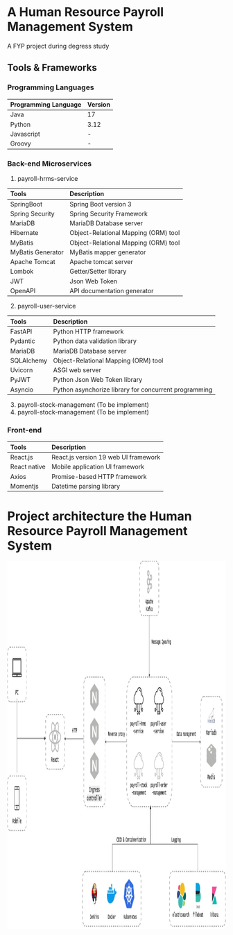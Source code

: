 # A Human Resource Payroll Management System
A FYP project during degress study

## Tools & Frameworks
### Programming Languages
| Programming Language | Version |
| :------------------- | :------ |
| Java | 17 |
| Python | 3.12 |
| Javascript | - |
| Groovy | - |

### Back-end Microservices
1. payroll-hrms-service

| Tools | Description |
| :---- | :---------- |
| SpringBoot | Spring Boot version 3 |
| Spring Security | Spring Security Framework |
| MariaDB | MariaDB Database server |
| Hibernate | Object-Relational Mapping (ORM) tool |
| MyBatis | Object-Relational Mapping (ORM) tool |
| MyBatis Generator | MyBatis mapper generator |
| Apache Tomcat | Apache tomcat server |
| Lombok | Getter/Setter library |
| JWT | Json Web Token |
| OpenAPI | API documentation generator |

2. payroll-user-service

| Tools | Description |
| :---- | :---------- |
| FastAPI | Python HTTP framework |
| Pydantic | Python data validation library |
| MariaDB | MariaDB Database server |
| SQLAlchemy | Object-Relational Mapping (ORM) tool |
| Uvicorn | ASGI web server |
| PyJWT | Python Json Web Token library |
| Asyncio | Python asynchorize library for concurrent programming |

3. payroll-stock-management (To be implement)
4. payroll-stock-management (To be implement)

### Front-end
| Tools | Description |
| :---- | :---------- |
| React.js | React.js version 19 web UI framework |
| React native | Mobile application UI framework |
| Axios | Promise-based HTTP framework |
| Momentjs | Datetime parsing library |

# Project architecture the Human Resource Payroll Management System
<img src="./doc/resources/payroll_architecture.jpg" alt="payroll-architecture" style="width:100%; height: 850px;"/>
